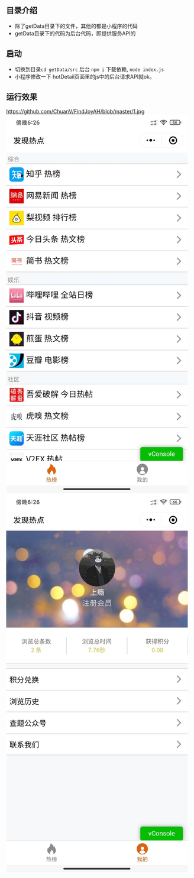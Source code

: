 ## 目录介绍
* 除了getData目录下的文件，其他的都是小程序的代码
* getData目录下的代码为后台代码，即提供服务API的
## 启动
* 切换到目录`cd getData/src` 后台 `npm i` 下载依赖, `node index.js` 
* 小程序修改一下 hotDetail页面里的js中的后台请求API就ok。

## 运行效果
https://github.com/ChuanV/FindJoyAH/blob/master/1.jpg
![](https://github.com/ChuanV/FindJoyAH/blob/master/1.jpg)
![](https://github.com/ChuanV/FindJoyAH/blob/master/2.jpg)
